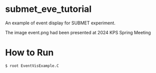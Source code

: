 # submet_eve_tutorial

An example of event display for SUBMET experiment.

The image event.png had been presented at 2024 KPS Spring Meeting


# How to Run

```bash
$ root EventVisExample.C
```
